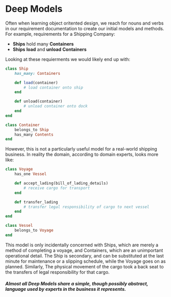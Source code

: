 # Deep Models

Often when learning object oritented design, we reach for nouns and verbs in our requirement documentation to create our initial models and methods. For example, requirements for a Shipping Company:

- **Ships** hold many **Containers** 
- **Ships** **load** and **unload** **Containers**

Looking at these requierments we would likely end up with:

```ruby
class Ship 
	has_many: Containers

	def load(container)
		# load container onto ship
	end

	def unload(container)
		# unload container onto dock
	end
end

class Container
	belongs_to Ship
	has_many Contents
end
```

However, this is not a particularly useful model for a real-world shipping business. In reality the domain, according to domain experts, looks more like: 

```ruby
class Voyage
	has_one Vessel

	def accept_lading(bill_of_lading_details)
		# receive cargo for transport
	end

	def transfer_lading
		# transfer legal responsibility of cargo to next vessel 
	end
end

class Vessel
	belongs_to Voyage
end

```

This model is only incidentally concerned with Ships, which are merely a method of completing a voyage, and Containers, which are an unimportant operational detail. The Ship is secondary, and can be substituted at the last minute for maintenance or a slipping schedule, while the Voyage goes on as planned. Similarly, The physical movement of the cargo took a back seat to the transfers of legal responsibility for that cargo.

##### Almost all Deep Models share a simple, though possibly abstract, language used by experts in the business it represents. 

